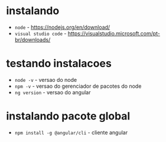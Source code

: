 # instalando
- `node` - https://nodejs.org/en/download/
- `visual studio code` - https://visualstudio.microsoft.com/pt-br/downloads/

# testando instalacoes
- `node -v` - versao do node 
- `npm -v` - versao do gerenciador de pacotes do node
- `ng version` - versao do angular

# instalando pacote global
- `npm install -g @angular/cli` - cliente angular
